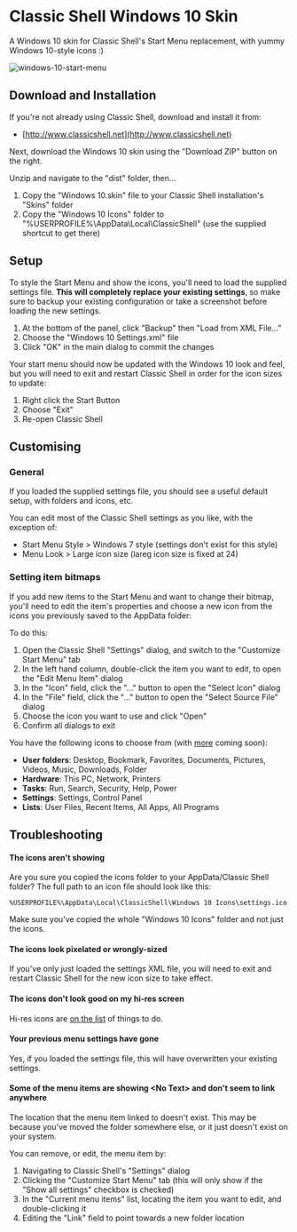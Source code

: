 # Classic Shell Windows 10 Skin

A Windows 10 skin for Classic Shell's Start Menu replacement, with yummy Windows 10-style icons :)

![windows-10-start-menu](https://cloud.githubusercontent.com/assets/132681/10264496/00daba96-6a05-11e5-8dbd-44b4cd83e374.png)


## Download and Installation

If you're not already using Classic Shell, download and install it from:

- [http://www.classicshell.net](http://www.classicshell.net)

Next, download the Windows 10 skin using the "Download ZIP" button on the right.

Unzip and navigate to the "dist" folder, then...

1. Copy the "Windows 10.skin" file to your Classic Shell installation's "Skins" folder
2. Copy the "Windows 10 Icons" folder to "%USERPROFILE%\AppData\Local\ClassicShell\" (use the supplied shortcut to get there)

## Setup

To style the Start Menu and show the icons, you'll need to load the supplied settings file. **This will completely replace your existing settings**, so make sure to backup your existing configuration or take a screenshot before loading the new settings.

1. At the bottom of the panel, click "Backup" then "Load from XML File..."
2. Choose the "Windows 10 Settings.xml" file
3. Click "OK" in the main dialog to commit the changes

Your start menu should now be updated with the Windows 10 look and feel, but you will need to exit and restart Classic Shell in order for the icon sizes to update:

1. Right click the Start Button
2. Choose "Exit"
3. Re-open Classic Shell


## Customising

### General

If you loaded the supplied settings file, you should see a useful default setup, with folders and icons, etc.

You can edit most of the Classic Shell settings as you like, with the exception of:

- Start Menu Style > Windows 7 style (settings don't exist for this style)
- Menu Look > Large icon size (lareg icon size is fixed at 24)

### Setting item bitmaps

If you add new items to the Start Menu and want to change their bitmap, you'll need to edit the item's properties and choose a new icon from the icons you previously saved to the AppData folder:

To do this:

1. Open the Classic Shell "Settings" dialog, and switch to the "Customize Start Menu" tab
2. In the left hand column, double-click the item you want to edit, to open the "Edit Menu Item" dialog
3. In the "Icon" field, click the "..." button to open the "Select Icon" dialog
4. In the "File" field, click the "..." button to open the "Select Source File" dialog
5. Choose the icon you want to use and click "Open"
6. Confirm all dialogs to exit


You have the following icons to choose from (with [more](https://github.com/davestewart/classic-shell-win10/issues/2) coming soon):

- **User folders**: Desktop, Bookmark, Favorites, Documents, Pictures, Videos, Music, Downloads, Folder
- **Hardware**: This PC, Network, Printers
- **Tasks**: Run, Search, Security, Help, Power
- **Settings**: Settings, Control Panel
- **Lists**: User Files, Recent Items, All Apps, All Programs


## Troubleshooting

#### The icons aren't showing

Are you sure you copied the icons folder to your AppData/Classic Shell folder? The full path to an icon file should look like this:

	%USERPROFILE%\AppData\Local\ClassicShell\Windows 10 Icons\settings.ico

Make sure you've copied the whole "Windows 10 Icons" folder and not just the icons.

#### The icons look pixelated or wrongly-sized

If you've only just loaded the settings XML file, you will need to exit and restart Classic Shell for the new icon size to take effect.

#### The icons don't look good on my hi-res screen

Hi-res icons are [on the list](https://github.com/davestewart/classic-shell-win10/issues/3) of things to do.

#### Your previous menu settings have gone

Yes, if you loaded the settings file, this will have overwritten your existing settings. 

#### Some of the menu items are showing &lt;No Text&gt; and don't seem to link anywhere

The location that the menu item linked to doesn't exist. This may be because you've moved the folder somewhere else, or it just doesn't exist on your system.

You can remove, or edit, the menu item by:
 
1. Navigating to Classic Shell's "Settings" dialog
2. Clicking the "Customize Start Menu" tab (this will only show if the "Show all settings" checkbox is checked)
3. In the "Current menu items" list, locating the item you want to edit, and double-clicking it
4. Editing the "Link" field to point towards a new folder location